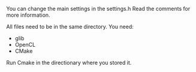 You can change the main settings in the settings.h
Read the comments for more information.

All files need to be in the same directory.
You need:
- glib
- OpenCL
- CMake


Run Cmake in the directionary where you stored it.

